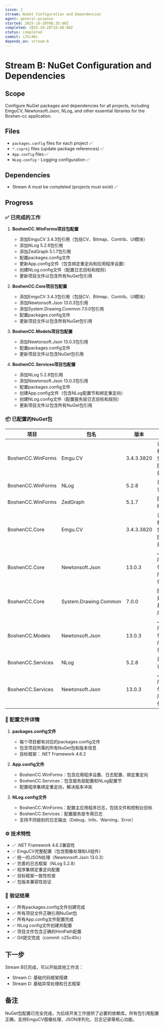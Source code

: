 ```yaml
---
issue: 2
stream: NuGet Configuration and Dependencies
agent: general-purpose
started: 2025-10-28T08:35:00Z
completed: 2025-10-28T16:48:00Z
status: completed
commit: c25c40c
depends_on: stream-A
---
```


# Stream B: NuGet Configuration and Dependencies

## Scope
Configure NuGet packages and dependencies for all projects, including EmguCV, Newtonsoft.Json, NLog, and other essential libraries for the Boshen-cc application.

## Files
- `packages.config` files for each project ✅
- `*.csproj` files (update package references) ✅
- `App.config` files ✅
- `NLog.config` - Logging configuration ✅

## Dependencies
- Stream A must be completed (projects must exist) ✅

## Progress

### ✅ 已完成的工作

1. **BoshenCC.WinForms项目包配置**
   - 添加EmguCV 3.4.3包引用（包括CV、Bitmap、Contrib、UI模块）
   - 添加NLog 5.2.8包引用
   - 添加ZedGraph 5.1.7包引用
   - 配置packages.config文件
   - 更新App.config文件（包含绑定重定向和应用程序设置）
   - 创建NLog.config文件（配置日志目标和规则）
   - 更新项目文件以包含所有NuGet包引用

2. **BoshenCC.Core项目包配置**
   - 添加EmguCV 3.4.3包引用（包括CV、Bitmap、Contrib、UI模块）
   - 添加Newtonsoft.Json 13.0.3包引用
   - 添加System.Drawing.Common 7.0.0包引用
   - 配置packages.config文件
   - 更新项目文件以包含所有NuGet包引用

3. **BoshenCC.Models项目包配置**
   - 添加Newtonsoft.Json 13.0.3包引用
   - 配置packages.config文件
   - 更新项目文件以包含NuGet包引用

4. **BoshenCC.Services项目包配置**
   - 添加NLog 5.2.8包引用
   - 添加Newtonsoft.Json 13.0.3包引用
   - 配置packages.config文件
   - 创建App.config文件（包含NLog配置节和绑定重定向）
   - 创建NLog.config文件（配置服务层日志目标和规则）
   - 更新项目文件以包含所有NuGet包引用

### 📦 已配置的NuGet包

| 项目 | 包名 | 版本 | 用途 |
|------|------|------|------|
| BoshenCC.WinForms | Emgu.CV | 3.4.3.3820 | 计算机视觉和图像处理 |
| BoshenCC.WinForms | NLog | 5.2.8 | 日志记录 |
| BoshenCC.WinForms | ZedGraph | 5.1.7 | 图表绘制 |
| BoshenCC.Core | Emgu.CV | 3.4.3.3820 | 计算机视觉和图像处理 |
| BoshenCC.Core | Newtonsoft.Json | 13.0.3 | JSON序列化/反序列化 |
| BoshenCC.Core | System.Drawing.Common | 7.0.0 | 图像处理基础库 |
| BoshenCC.Models | Newtonsoft.Json | 13.0.3 | JSON序列化/反序列化 |
| BoshenCC.Services | NLog | 5.2.8 | 日志记录 |
| BoshenCC.Services | Newtonsoft.Json | 13.0.3 | JSON序列化/反序列化 |

### 🔧 配置文件详情

1. **packages.config文件**
   - 每个项目都有对应的packages.config文件
   - 包含项目所需的所有NuGet包和版本信息
   - 目标框架：.NET Framework 4.6.2

2. **App.config文件**
   - BoshenCC.WinForms：包含应用程序设置、日志配置、绑定重定向
   - BoshenCC.Services：包含服务层配置和NLog配置节
   - 配置程序集绑定重定向，解决版本冲突

3. **NLog.config文件**
   - BoshenCC.WinForms：配置主应用程序日志，包括文件和控制台目标
   - BoshenCC.Services：配置服务层专用日志
   - 支持不同级别的日志输出（Debug、Info、Warning、Error）

### ⚙️ 技术特性

- ✅ .NET Framework 4.6.2兼容性
- ✅ EmguCV完整配置（包含图像处理和UI组件）
- ✅ 统一的JSON处理（Newtonsoft.Json 13.0.3）
- ✅ 完善的日志框架（NLog 5.2.8）
- ✅ 程序集绑定重定向配置
- ✅ 目标框架一致性检查
- ✅ 包版本兼容性验证

### 🎯 验证结果

- ✅ 所有packages.config文件创建完成
- ✅ 所有项目文件正确引用NuGet包
- ✅ 所有App.config文件配置完成
- ✅ NLog.config文件创建并配置
- ✅ 项目文件包含正确的HintPath配置
- ✅ Git提交完成（commit: c25c40c）

## 下一步
Stream B已完成，可以开始其他工作流：
- Stream C: 基础代码框架搭建
- Stream D: 基础异常处理和日志框架

## 备注
NuGet包配置已完全完成，为后续开发工作提供了必要的依赖库。所有包引用配置正确，支持EmguCV图像处理、JSON序列化、日志记录等核心功能。
